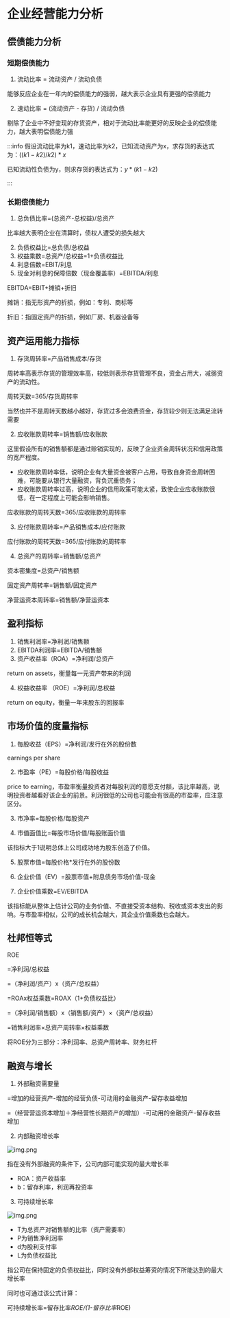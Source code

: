 # 企业经营能力分析

## 偿债能力分析

### 短期偿债能力

1. 流动比率 = 流动资产 / 流动负债

能够反应企业在一年内的偿债能力的强弱，越大表示企业具有更强的偿债能力

2. 速动比率 = (流动资产 - 存货) / 流动负债

剔除了企业中不好变现的存货资产，相对于流动比率能更好的反映企业的偿债能力，越大表明偿债能力强

:::info
假设流动比率为k1，速动比率为k2，已知流动资产为x，求存货的表达式为：$((k1-k2)/k2)*x$

已知流动性负债为y，则求存货的表达式为：$y*(k1-k2)$

:::

### 长期偿债能力

1. 总负债比率=(总资产-总权益)/总资产

比率越大表明企业在清算时，债权人遭受的损失越大

2. 负债权益比=总负债/总权益
3. 权益乘数=总资产/总权益=1+负债权益比
4. 利息倍数=EBIT/利息
5. 现金对利息的保障倍数（现金覆盖率）=EBITDA/利息

EBITDA=EBIT+摊销+折旧

摊销：指无形资产的折损，例如：专利、商标等

折旧：指固定资产的折损，例如厂房、机器设备等

## 资产运用能力指标

1. 存货周转率=产品销售成本/存货

周转率高表示存货的管理效率高，较低则表示存货管理不良，资金占用大，减弱资产的流动性。

周转天数=365/存货周转率

当然也并不是周转天数越小越好，存货过多会浪费资金，存货较少则无法满足流转需要

2. 应收账款周转率=销售额/应收账款

这里假设所有的销售额都是通过赊销实现的，反映了企业资金周转状况和信用政策的宽严程度。

- 应收账款周转率低，说明企业有大量资金被客户占用，导致自身资金周转困难，可能要从银行大量融资，背负沉重债务；
- 应收账款周转率过高，说明企业的信用政策可能太紧，致使企业应收账款很低，在一定程度上可能会影响销售。

应收账款的周转天数=365/应收账款的周转率

3. 应付账款周转率=产品销售成本/应付账款

应付账款的周转天数=365/应付账款的周转率

4. 总资产的周转率=销售额/总资产

资本密集度=总资产/销售额

固定资产周转率=销售额/固定资产

净营运资本周转率=销售额/净营运资本

## 盈利指标

1. 销售利润率=净利润/销售额
2. EBITDA利润率=EBITDA/销售额
3. 资产收益率（ROA）=净利润/总资产

return on assets，衡量每一元资产带来的利润

4. 权益收益率 （ROE）=净利润/总权益

return on equity，衡量一年来股东的回报率

## 市场价值的度量指标

1. 每股收益（EPS）=净利润/发行在外的股份数

earnings per share

2. 市盈率（PE）=每股价格/每股收益

price to earning，市盈率衡量投资者对每股利润的意愿支付额，该比率越高，说明投资者越看好该企业的前景。利润很低的公司也可能会有很高的市盈率，应注意区分。

3. 市净率=每股价格/每股资产

4. 市值面值比=每股市场价值/每股账面价值

该指标大于1说明总体上公司成功地为股东创造了价值。

5. 股票市值=每股价格*发行在外的股份数

6. 企业价值（EV）=股票市值+附息债务市场价值-现金

7. 企业价值乘数=EV/EBITDA

该指标能从整体上估计公司的业务价值、不直接受资本结构、税收或资本支出的影响。与市盈率相似，公司的成长机会越大，其企业价值乘数也会越大。

## 杜邦恒等式

ROE

=净利润/总权益

=（净利润/资产）x（资产/总权益）

=ROAx权益乘数=ROAX（1+负债权益比）

=（净利润/销售额）x（销售额/资产）×（资产/总权益）

=销售利润率×总资产周转率×权益乘数

将ROE分为三部分：净利润率、总资产周转率、财务杠杆

## 融资与增长

1. 外部融资需要量

=增加的经营资产-增加的经营负债-可动用的金融资产-留存收益增加

=（经营营运资本增加＋净经营性长期资产的增加）-可动用的金融资产-留存收益增加

2. 内部融资增长率

![img.png](/imgs/life/finance/431/chapter-2-1.png)

指在没有外部融资的条件下，公司内部可能实现的最大增长率

- ROA：资产收益率
- b：留存利率，利润再投资率

3. 可持续增长率

![img.png](/imgs/life/finance/431/chapter-2-2.png)

- T为总资产对销售额的比率（资产需要率）
- P为销售净利润率
- d为股利支付率
- L为负债权益比

指公司在保持固定的负债权益比，同时没有外部权益筹资的情况下所能达到的最大增长率

同时也可通过该公式计算：

可持续增长率=留存比率*ROE/(1-留存比率*ROE)
